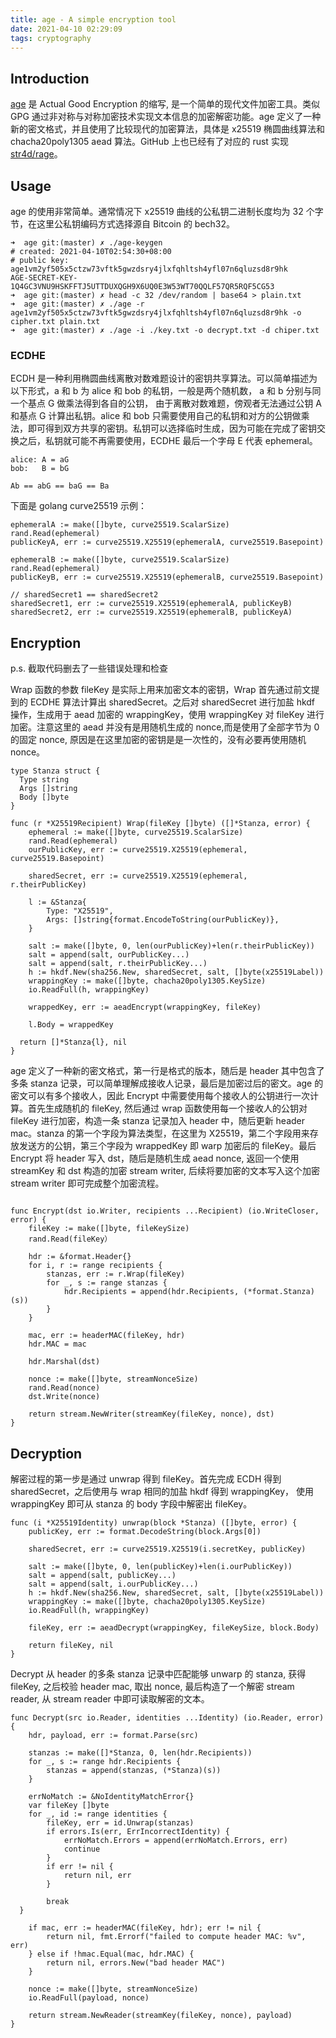 ```yaml
---
title: age - A simple encryption tool
date: 2021-04-10 02:29:09
tags: cryptography
---
```

## Introduction

[age](https://github.com/FiloSottile/age) 是 Actual Good Encryption 的缩写, 是一个简单的现代文件加密工具。类似 GPG 通过非对称与对称加密技术实现文本信息的加密解密功能。age 定义了一种新的密文格式，并且使用了比较现代的加密算法，具体是 x25519 椭圆曲线算法和 chacha20poly1305 aead 算法。GitHub 上也已经有了对应的 rust 实现 [str4d/rage](https://github.com/str4d/rage)。

## Usage

age 的使用非常简单。通常情况下 x25519 曲线的公私钥二进制长度均为 32 个字节，在这里公私钥编码方式选择源自 Bitcoin 的 bech32。

```plaintext
➜  age git:(master) ✗ ./age-keygen 
# created: 2021-04-10T02:54:30+08:00
# public key: age1vm2yf505x5ctzw73vftk5gwzdsry4jlxfqhltsh4yfl07n6qluzsd8r9hk
AGE-SECRET-KEY-1Q4GC3VNU9HSKFFTJ5UTTDUXQGH9X6UQ0E3W53WT70QQLF57QR5RQF5CG53
➜  age git:(master) ✗ head -c 32 /dev/random | base64 > plain.txt
➜  age git:(master) ✗ ./age -r age1vm2yf505x5ctzw73vftk5gwzdsry4jlxfqhltsh4yfl07n6qluzsd8r9hk -o cipher.txt plain.txt
➜  age git:(master) ✗ ./age -i ./key.txt -o decrypt.txt -d chiper.txt
```

### ECDHE

ECDH 是一种利用椭圆曲线离散对数难题设计的密钥共享算法。可以简单描述为以下形式，a 和 b 为 alice 和 bob 的私钥，一般是两个随机数， a 和 b 分别与同一个基点 G 做乘法得到各自的公钥， 由于离散对数难题，傍观者无法通过公钥 A 和基点 G 计算出私钥。alice 和 bob 只需要使用自己的私钥和对方的公钥做乘法，即可得到双方共享的密钥。私钥可以选择临时生成，因为可能在完成了密钥交换之后，私钥就可能不再需要使用，ECDHE 最后一个字母 E 代表 ephemeral。

```plaintext
alice: A = aG
bob:   B = bG

Ab == abG == baG == Ba
```

下面是 golang curve25519 示例：

```golang
ephemeralA := make([]byte, curve25519.ScalarSize)
rand.Read(ephemeral)
publicKeyA, err := curve25519.X25519(ephemeralA, curve25519.Basepoint)

ephemeralB := make([]byte, curve25519.ScalarSize)
rand.Read(ephemeral)
publicKeyB, err := curve25519.X25519(ephemeralB, curve25519.Basepoint)

// sharedSecret1 == sharedSecret2
sharedSecret1, err := curve25519.X25519(ephemeralA, publicKeyB)
sharedSecret2, err := curve25519.X25519(ephemeralB, publicKeyA)
```

## Encryption

p.s. 截取代码删去了一些错误处理和检查

Wrap 函数的参数 fileKey 是实际上用来加密文本的密钥，Wrap 首先通过前文提到的 ECDHE 算法计算出 sharedSecret。之后对 sharedSecret 进行加盐 hkdf 操作，生成用于 aead 加密的 wrappingKey，使用 wrappingKey 对 fileKey 进行加密。注意这里的 aead 并没有是用随机生成的 nonce,而是使用了全部字节为 0 的固定 nonce, 原因是在这里加密的密钥是是一次性的，没有必要再使用随机 nonce。

```golang
type Stanza struct {
  Type string
  Args []string
  Body []byte
}

func (r *X25519Recipient) Wrap(fileKey []byte) ([]*Stanza, error) {
    ephemeral := make([]byte, curve25519.ScalarSize)
    rand.Read(ephemeral)
    ourPublicKey, err := curve25519.X25519(ephemeral, curve25519.Basepoint)

    sharedSecret, err := curve25519.X25519(ephemeral, r.theirPublicKey)

    l := &Stanza{
        Type: "X25519",
        Args: []string{format.EncodeToString(ourPublicKey)},
    }

    salt := make([]byte, 0, len(ourPublicKey)+len(r.theirPublicKey))
    salt = append(salt, ourPublicKey...)
    salt = append(salt, r.theirPublicKey...)
    h := hkdf.New(sha256.New, sharedSecret, salt, []byte(x25519Label))
    wrappingKey := make([]byte, chacha20poly1305.KeySize)
    io.ReadFull(h, wrappingKey)

    wrappedKey, err := aeadEncrypt(wrappingKey, fileKey)

    l.Body = wrappedKey

  return []*Stanza{l}, nil
}
```

age 定义了一种新的密文格式，第一行是格式的版本，随后是 header 其中包含了多条 stanza 记录，可以简单理解成接收人记录，最后是加密过后的密文。age 的密文可以有多个接收人，因此 Encrypt 中需要使用每个接收人的公钥进行一次计算。首先生成随机的 fileKey, 然后通过 wrap 函数使用每一个接收人的公钥对 fileKey 进行加密，构造一条 stanza 记录加入 header 中，随后更新 header mac。stanza 的第一个字段为算法类型，在这里为 X25519，第二个字段用来存放发送方的公钥，第三个字段为 wrappedKey 即 warp 加密后的 fileKey。最后 Encrypt 将 header 写入 dst，随后是随机生成 aead nonce, 返回一个使用 streamKey 和 dst 构造的加密 stream writer, 后续将要加密的文本写入这个加密 stream writer 即可完成整个加密流程。

```golang

func Encrypt(dst io.Writer, recipients ...Recipient) (io.WriteCloser, error) {
    fileKey := make([]byte, fileKeySize)
    rand.Read(fileKey）

    hdr := &format.Header{}
    for i, r := range recipients {
        stanzas, err := r.Wrap(fileKey)
        for _, s := range stanzas {
            hdr.Recipients = append(hdr.Recipients, (*format.Stanza)(s))
        }
    }

    mac, err := headerMAC(fileKey, hdr)
    hdr.MAC = mac

    hdr.Marshal(dst)

    nonce := make([]byte, streamNonceSize)
    rand.Read(nonce)
    dst.Write(nonce)

    return stream.NewWriter(streamKey(fileKey, nonce), dst)
}
```

## Decryption

解密过程的第一步是通过 unwrap 得到 fileKey。首先完成 ECDH 得到 sharedSecret，之后使用与 wrap 相同的加盐 hkdf 得到 wrappingKey， 使用 wrappingKey 即可从 stanza 的 body 字段中解密出 fileKey。

```golang
func (i *X25519Identity) unwrap(block *Stanza) ([]byte, error) {
    publicKey, err := format.DecodeString(block.Args[0])

    sharedSecret, err := curve25519.X25519(i.secretKey, publicKey)

    salt := make([]byte, 0, len(publicKey)+len(i.ourPublicKey))
    salt = append(salt, publicKey...)
    salt = append(salt, i.ourPublicKey...)
    h := hkdf.New(sha256.New, sharedSecret, salt, []byte(x25519Label))
    wrappingKey := make([]byte, chacha20poly1305.KeySize)
    io.ReadFull(h, wrappingKey)

    fileKey, err := aeadDecrypt(wrappingKey, fileKeySize, block.Body)

    return fileKey, nil
}
```

Decrypt 从 header 的多条 stanza 记录中匹配能够 unwarp 的 stanza, 获得 fileKey, 之后校验 header mac, 取出 nonce, 最后构造了一个解密 stream reader, 从 stream reader 中即可读取解密的文本。

```golang
func Decrypt(src io.Reader, identities ...Identity) (io.Reader, error) {
    hdr, payload, err := format.Parse(src)

    stanzas := make([]*Stanza, 0, len(hdr.Recipients))
    for _, s := range hdr.Recipients {
        stanzas = append(stanzas, (*Stanza)(s))
    }

    errNoMatch := &NoIdentityMatchError{}
    var fileKey []byte
    for _, id := range identities {
        fileKey, err = id.Unwrap(stanzas)
        if errors.Is(err, ErrIncorrectIdentity) {
            errNoMatch.Errors = append(errNoMatch.Errors, err)
            continue
        }
        if err != nil {
            return nil, err
        }

        break
  }

    if mac, err := headerMAC(fileKey, hdr); err != nil {
        return nil, fmt.Errorf("failed to compute header MAC: %v", err)
    } else if !hmac.Equal(mac, hdr.MAC) {
        return nil, errors.New("bad header MAC")
    }

    nonce := make([]byte, streamNonceSize)
    io.ReadFull(payload, nonce)

    return stream.NewReader(streamKey(fileKey, nonce), payload)
}
```
